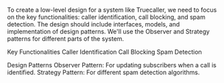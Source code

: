 To create a low-level design for a system like Truecaller, we need to focus on the key functionalities: caller identification, call blocking, and spam detection. The design should include interfaces, models, and implementation of design patterns. We'll use the Observer and Strategy patterns for different parts of the system.

Key Functionalities
Caller Identification
Call Blocking
Spam Detection

Design Patterns
Observer Pattern: For updating subscribers when a call is identified.
Strategy Pattern: For different spam detection algorithms.